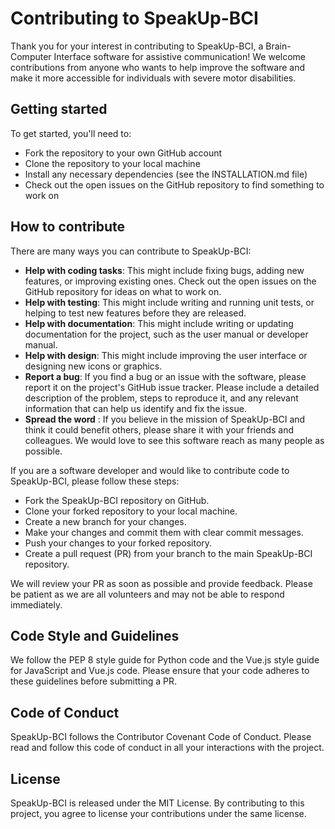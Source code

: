 # Contributing to SpeakUp-BCI

Thank you for your interest in contributing to SpeakUp-BCI, a Brain-Computer Interface software for assistive communication! We welcome contributions from anyone who wants to help improve the software and make it more accessible for individuals with severe motor disabilities.

## Getting started

To get started, you'll need to:

* Fork the repository to your own GitHub account
* Clone the repository to your local machine
* Install any necessary dependencies (see the INSTALLATION.md file)
* Check out the open issues on the GitHub repository to find something to work on


## How to contribute
There are many ways you can contribute to SpeakUp-BCI:

- **Help with coding tasks**: This might include fixing bugs, adding new features, or improving existing ones. Check out the open issues on the GitHub repository for ideas on what to work on.
- **Help with testing**: This might include writing and running unit tests, or helping to test new features before they are released.
- **Help with documentation**: This might include writing or updating documentation for the project, such as the user manual or developer manual.
- **Help with design**: This might include improving the user interface or designing new icons or graphics.
- **Report a bug**: If you find a bug or an issue with the software, please report it on the project's GitHub issue tracker. Please include a detailed description of the problem, steps to reproduce it, and any relevant information that can help us identify and fix the issue.
- **Spread the word** : If you believe in the mission of SpeakUp-BCI and think it could benefit others, please share it with your friends and colleagues. We would love to see this software reach as many people as possible.

If you are a software developer and would like to contribute code to SpeakUp-BCI, please follow these steps:

- Fork the SpeakUp-BCI repository on GitHub.
- Clone your forked repository to your local machine.
- Create a new branch for your changes.
- Make your changes and commit them with clear commit messages.
- Push your changes to your forked repository.
- Create a pull request (PR) from your branch to the main SpeakUp-BCI repository.

We will review your PR as soon as possible and provide feedback. Please be patient as we are all volunteers and may not be able to respond immediately.

## Code Style and Guidelines
We follow the PEP 8 style guide for Python code and the Vue.js style guide for JavaScript and Vue.js code. Please ensure that your code adheres to these guidelines before submitting a PR.

## Code of Conduct
SpeakUp-BCI follows the Contributor Covenant Code of Conduct. Please read and follow this code of conduct in all your interactions with the project.

## License
SpeakUp-BCI is released under the MIT License. By contributing to this project, you agree to license your contributions under the same license.
